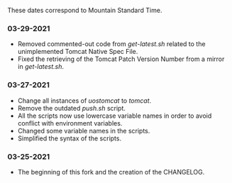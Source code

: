 These dates correspond to Mountain Standard Time.

### 03-29-2021
* Removed commented-out code from _get-latest.sh_ related to the unimplemented Tomcat Native Spec File.
* Fixed the retrieving of the Tomcat Patch Version Number from a mirror in _get-latest.sh_.

### 03-27-2021
* Change all instances of _uostomcat_ to _tomcat_.
* Remove the outdated _push.sh_ script.
* All the scripts now use lowercase variable names in order to avoid conflict with environment variables.
* Changed some variable names in the scripts.
* Simplified the syntax of the scripts.

### 03-25-2021
* The beginning of this fork and the creation of the CHANGELOG.
